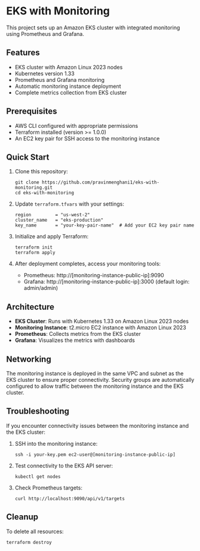 # EKS with Monitoring

This project sets up an Amazon EKS cluster with integrated monitoring using Prometheus and Grafana.

## Features

- EKS cluster with Amazon Linux 2023 nodes
- Kubernetes version 1.33
- Prometheus and Grafana monitoring
- Automatic monitoring instance deployment
- Complete metrics collection from EKS cluster

## Prerequisites

- AWS CLI configured with appropriate permissions
- Terraform installed (version >= 1.0.0)
- An EC2 key pair for SSH access to the monitoring instance

## Quick Start

1. Clone this repository:
   ```
   git clone https://github.com/pravinmenghani1/eks-with-monitoring.git
   cd eks-with-monitoring
   ```

2. Update `terraform.tfvars` with your settings:
   ```
   region         = "us-west-2"
   cluster_name   = "eks-production"
   key_name       = "your-key-pair-name"  # Add your EC2 key pair name
   ```

3. Initialize and apply Terraform:
   ```
   terraform init
   terraform apply
   ```

4. After deployment completes, access your monitoring tools:
   - Prometheus: http://[monitoring-instance-public-ip]:9090
   - Grafana: http://[monitoring-instance-public-ip]:3000 (default login: admin/admin)

## Architecture

- **EKS Cluster**: Runs with Kubernetes 1.33 on Amazon Linux 2023 nodes
- **Monitoring Instance**: t2.micro EC2 instance with Amazon Linux 2023
- **Prometheus**: Collects metrics from the EKS cluster
- **Grafana**: Visualizes the metrics with dashboards

## Networking

The monitoring instance is deployed in the same VPC and subnet as the EKS cluster to ensure proper connectivity. Security groups are automatically configured to allow traffic between the monitoring instance and the EKS cluster.

## Troubleshooting

If you encounter connectivity issues between the monitoring instance and the EKS cluster:

1. SSH into the monitoring instance:
   ```
   ssh -i your-key.pem ec2-user@[monitoring-instance-public-ip]
   ```

2. Test connectivity to the EKS API server:
   ```
   kubectl get nodes
   ```

3. Check Prometheus targets:
   ```
   curl http://localhost:9090/api/v1/targets
   ```

## Cleanup

To delete all resources:
```
terraform destroy
```